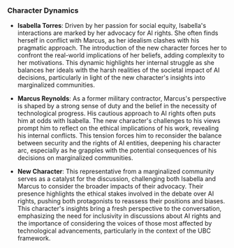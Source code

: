 ### Character Dynamics
- **Isabella Torres**: Driven by her passion for social equity, Isabella's interactions are marked by her advocacy for AI rights. She often finds herself in conflict with Marcus, as her idealism clashes with his pragmatic approach. The introduction of the new character forces her to confront the real-world implications of her beliefs, adding complexity to her motivations. This dynamic highlights her internal struggle as she balances her ideals with the harsh realities of the societal impact of AI decisions, particularly in light of the new character's insights into marginalized communities.

- **Marcus Reynolds**: As a former military contractor, Marcus's perspective is shaped by a strong sense of duty and the belief in the necessity of technological progress. His cautious approach to AI rights often puts him at odds with Isabella. The new character's challenges to his views prompt him to reflect on the ethical implications of his work, revealing his internal conflicts. This tension forces him to reconsider the balance between security and the rights of AI entities, deepening his character arc, especially as he grapples with the potential consequences of his decisions on marginalized communities.

- **New Character**: This representative from a marginalized community serves as a catalyst for the discussion, challenging both Isabella and Marcus to consider the broader impacts of their advocacy. Their presence highlights the ethical stakes involved in the debate over AI rights, pushing both protagonists to reassess their positions and biases. This character's insights bring a fresh perspective to the conversation, emphasizing the need for inclusivity in discussions about AI rights and the importance of considering the voices of those most affected by technological advancements, particularly in the context of the UBC framework.
